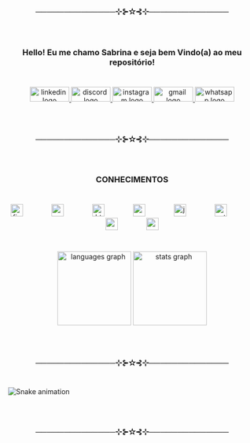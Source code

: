 <br clear="both">

<h3 align="center">──────────────⊹⊱✫⊰⊹──────────────</h3>

###

<br clear="both">

<h3 align="center">Hello! Eu me chamo Sabrina e seja bem Vindo(a) ao meu repositório!</h3>

###

<br clear="both">

<div align="center">
  <a href="https://www.linkedin.com/in/sabrina-lopes-silva/" target="_blank">
    <img src="https://raw.githubusercontent.com/maurodesouza/profile-readme-generator/master/src/assets/icons/social/linkedin/default.svg" width="80" height="30" alt="linkedin logo"  />
  </a>
  <a href="https://discordapp.com/users/588916905486843905" target="_blank">
    <img src="https://raw.githubusercontent.com/maurodesouza/profile-readme-generator/master/src/assets/icons/social/discord/default.svg" width="80" height="30" alt="discord logo"  />
  </a>
  <a href="https://www.instagram.com/is_saaby/" target="_blank">
    <img src="https://raw.githubusercontent.com/maurodesouza/profile-readme-generator/master/src/assets/icons/social/instagram/default.svg" width="80" height="30" alt="instagram logo"  />
  </a>
  <a href="https://img.shields.io/badge/Email-lslva.sabrina@gmail.com-red" target="_blank">
    <img src="https://raw.githubusercontent.com/maurodesouza/profile-readme-generator/master/src/assets/icons/social/gmail/default.svg" width="80" height="30" alt="gmail logo"  />
  </a>
  <a href="https://wa.me/5511910846864" target="_blank">
    <img src="https://raw.githubusercontent.com/maurodesouza/profile-readme-generator/master/src/assets/icons/social/whatsapp/default.svg" width="80" height="30" alt="whatsapp logo"  />
  </a>
</div>

###

<br clear="both">

<h3 align="center">──────────────⊹⊱✫⊰⊹──────────────</h3>

###

<br clear="both">

<h3 align="center">CONHECIMENTOS</h3>

###

<br clear="both">

<div align="center">
  <img src="https://cdn.jsdelivr.net/gh/devicons/devicon/icons/figma/figma-original.svg" height="25" alt="figma logo"  />
  <img width="50" />
  <img src="https://cdn.jsdelivr.net/gh/devicons/devicon/icons/canva/canva-original.svg" height="25" alt="canva logo"  />
  <img width="50" />
  <img src="https://cdn.jsdelivr.net/gh/devicons/devicon/icons/html5/html5-original.svg" height="25" alt="html5 logo"  />
  <img width="50" />
  <img src="https://cdn.jsdelivr.net/gh/devicons/devicon/icons/css3/css3-original.svg" height="25" alt="css3 logo"  />
  <img width="50" />
  <img src="https://cdn.jsdelivr.net/gh/devicons/devicon/icons/javascript/javascript-original.svg" height="25" alt="javascript logo"  />
  <img width="50" />
  <img src="https://cdn.jsdelivr.net/gh/devicons/devicon/icons/python/python-original.svg" height="25" alt="python logo"  />
  <img width="50" />
  <img src="https://cdn.jsdelivr.net/gh/devicons/devicon/icons/vscode/vscode-original.svg" height="25" alt="vscode logo"  />
  <img width="50" />
  <img src="https://skillicons.dev/icons?i=mysql" height="25" alt="mysql logo"  />
</div>

###

<br clear="both">

<div align="center">
  <img src="https://github-readme-stats.vercel.app/api/top-langs?username=pgasaabyy&locale=en&hide_title=false&layout=compact&card_width=320&langs_count=12&theme=omni&hide_border=true&custom_title=Linguagens%20Favoritas%20%F0%9F%8D%92" height="150" alt="languages graph"  />
  <img src="https://github-readme-stats.vercel.app/api?username=pgasaabyy&hide_title=false&hide_rank=false&show_icons=true&include_all_commits=false&count_private=false&disable_animations=false&theme=omni&locale=en&hide_border=true" height="150" alt="stats graph"  />
</div>

###

<br clear="both">

<h3 align="center">──────────────⊹⊱✫⊰⊹──────────────</h3>

###

<br clear="both">

<img src="https://raw.githubusercontent.com/pgasaabyy/pgasaabyy/output/snake.svg" alt="Snake animation" />

###

<br clear="both">

<h3 align="center">──────────────⊹⊱✫⊰⊹──────────────</h3>

###
